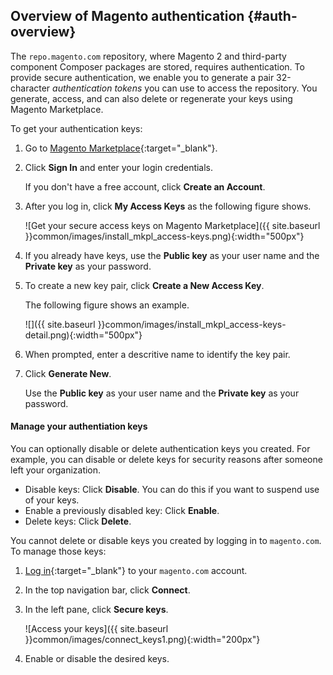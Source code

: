 <div markdown="1">

## Overview of Magento authentication {#auth-overview}
The `repo.magento.com` repository, where Magento 2 and third-party component Composer packages are stored, requires authentication. To provide secure authentication, we enable you to generate a pair 32-character *authentication tokens* you can use to access the repository. You generate, access, and can also delete or regenerate your keys using Magento Marketplace.

To get your authentication keys:

1.	Go to [Magento Marketplace](https://marketplace.magento.com){:target="_blank"}.
2.	Click **Sign In** and enter your login credentials.

	If you don't have a free account, click **Create an Account**.

2.	After you log in, click **My Access Keys** as the following figure shows.

	![Get your secure access keys on Magento Marketplace]({{ site.baseurl }}common/images/install_mkpl_access-keys.png){:width="500px"}
3.	If you already have keys, use the **Public key** as your user name and the **Private key** as your password.
3.	To create a new key pair, click **Create a New Access Key**.

	The following figure shows an example.

	![]({{ site.baseurl }}common/images/install_mkpl_access-keys-detail.png){:width="500px"}
4.	When prompted, enter a descritive name to identify the key pair.
5.	Click **Generate New**.

	Use the **Public key** as your user name and the **Private key** as your password.

#### Manage your authentiation keys
You can optionally disable or delete authentication keys you created. For example, you can disable or delete keys for security reasons after someone left your organization.

*	Disable keys: Click **Disable**. You can do this if you want to suspend use of your keys.
*	Enable a previously disabled key: Click **Enable**.
*	Delete keys: Click **Delete**.

You cannot delete or disable keys you created by logging in to `magento.com`. To manage those keys:

1.	[Log in](https://www.magentocommerce.com/products/customer/account/login){:target="_blank"} to your `magento.com` account.
2.	In the top navigation bar, click **Connect**.
3.	In the left pane, click **Secure keys**.

	![Access your keys]({{ site.baseurl }}common/images/connect_keys1.png){:width="200px"}
4.	Enable or disable the desired keys.

